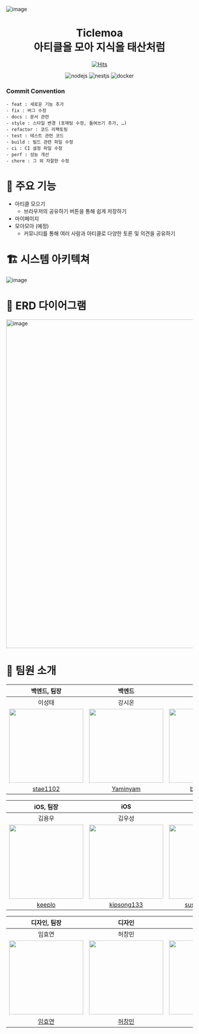 ![image](https://user-images.githubusercontent.com/31057849/212338456-042c6374-0719-40e5-9aa6-666ccde5b3ab.png)

<div align="center">

<h1>Ticlemoa</br>아티클을 모아 지식을 태산처럼</h1>

[![Hits](https://hits.seeyoufarm.com/api/count/incr/badge.svg?url=https%3A%2F%2Fgithub.com%2Fdepromeet%2Fticlemoa-backend&count_bg=%2379C83D&title_bg=%23555555&icon=&icon_color=%23E7E7E7&title=hits&edge_flat=false)](https://hits.seeyoufarm.com)

![nodejs](https://img.shields.io/badge/node-16.17.0-%23339933?style=flat&logo=Node.js)
![nestjs](https://img.shields.io/badge/nest-9.1.4-%23E0234E?style=flat&logo=NestJS)
![docker](https://img.shields.io/badge/docker-20.10.21-%232496ED?style=flat&logo=Docker)

</div>

### Commit Convention

```
- feat : 새로운 기능 추가
- fix : 버그 수정
- docs : 문서 관련
- style : 스타일 변경 (포매팅 수정, 들여쓰기 추가, …)
- refactor : 코드 리팩토링
- test : 테스트 관련 코드
- build : 빌드 관련 파일 수정
- ci : CI 설정 파일 수정
- perf : 성능 개선
- chore : 그 외 자잘한 수정
```

# 🚀 주요 기능

- 아티클 모으기
  - 브라우저의 공유하기 버튼을 통해 쉽게 저장하기
- 마이페이지
- 모아모아 (예정)
  - 커뮤니티를 통해 여러 사람과 아티클로 다양한 토론 및 의견을 공유하기

# 🏗 시스템 아키텍쳐

![image](https://user-images.githubusercontent.com/83271772/211965221-59743b7c-18b9-4ee9-a8bc-c1615b68ea43.png)

# 🧩 ERD 다이어그램

<img width="888" alt="image" src="https://user-images.githubusercontent.com/31057849/211810874-00c4a8ed-a15d-46be-b5fc-662746c7cea9.png">

# 👥 팀원 소개

|                                                          백엔드, 팀장                                                           |                                                            백엔드                                                             |                                                             백엔드                                                              |
| :-----------------------------------------------------------------------------------------------------------------------------: | :---------------------------------------------------------------------------------------------------------------------------: | :-----------------------------------------------------------------------------------------------------------------------------: |
|                                                             이성태                                                              |                                                            강시온                                                             |                                                             송은우                                                              |
| <img src="https://user-images.githubusercontent.com/31057849/211719454-a4828202-e722-482a-bcb0-10277396c81d.png" width="200" /> | <img src="https://user-images.githubusercontent.com/79798443/206142768-d6a0d84d-26d3-43bd-a27d-7ed163c01271.png" width="200"> | <img src="https://user-images.githubusercontent.com/31057849/211719676-0f991952-82e9-4129-8f3d-2e453f064716.png" width="200" /> |
|                                             [stae1102](https://github.com/stae1102)                                             |                                            [Yaminyam](https://github.com/Yaminyam)                                            |                                           [be-student](https://github.com/be-student)                                           |

|                                                            iOS, 팀장                                                            |                                      iOS                                       |                                      iOS                                       |                                      iOS                                       |
| :-----------------------------------------------------------------------------------------------------------------------------: | :----------------------------------------------------------------------------: | :----------------------------------------------------------------------------: | :----------------------------------------------------------------------------: |
|                                                             김용우                                                              |                                     김우성                                     |                                     신재웅                                     |                                     차요셉                                     |
| <img src="https://user-images.githubusercontent.com/83271772/212342051-40e79615-81a6-45ed-8497-0b4b3d5da276.png" width="200" /> | <img src="https://avatars.githubusercontent.com/u/65879950?v=4" width="200" /> | <img src="https://avatars.githubusercontent.com/u/81242125?v=4" width="200" /> | <img src="https://avatars.githubusercontent.com/u/35060252?v=4" width="200" /> |
|                                               [keeplo](https://github.com/keeplo)                                               |                  [kipsong133](https://github.com/kipsong133)                   |             [sustainable-git](https://github.com/sustainable-git)              |                   [joseph704](https://github.com/joseph704)                    |

|                                                          디자인, 팀장                                                           |                                                            디자인                                                             |                                                             디자인                                                              |
| :-----------------------------------------------------------------------------------------------------------------------------: | :---------------------------------------------------------------------------------------------------------------------------: | :-----------------------------------------------------------------------------------------------------------------------------: |
|                                                             임효연                                                              |                                                            허창민                                                             |                                                             형성현                                                              |
| <img src="https://user-images.githubusercontent.com/83271772/212343731-6332432b-cae8-42b5-8667-d0a8b18d34be.png" width="200" /> | <img src="https://user-images.githubusercontent.com/83271772/212343731-6332432b-cae8-42b5-8667-d0a8b18d34be.png" width="200"> | <img src="https://user-images.githubusercontent.com/83271772/212343731-6332432b-cae8-42b5-8667-d0a8b18d34be.png" width="200" /> |
|                                                           [임효연](https://www.behance.net/gd054)                                                            |                                                          [허창민](https://www.behance.net/min_e)                                                           |                                                           [형성현]()                                                            |
